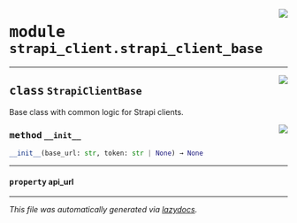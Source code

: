 <!-- markdownlint-disable -->

<a href="../src/strapi_client/strapi_client_base.py#L0"><img align="right" style="float:right;" src="https://img.shields.io/badge/-source-cccccc?style=flat-square"></a>

# <kbd>module</kbd> `strapi_client.strapi_client_base`






---

<a href="../src/strapi_client/strapi_client_base.py#L5"><img align="right" style="float:right;" src="https://img.shields.io/badge/-source-cccccc?style=flat-square"></a>

## <kbd>class</kbd> `StrapiClientBase`
Base class with common logic for Strapi clients. 

<a href="../src/strapi_client/strapi_client_base.py#L11"><img align="right" style="float:right;" src="https://img.shields.io/badge/-source-cccccc?style=flat-square"></a>

### <kbd>method</kbd> `__init__`

```python
__init__(base_url: str, token: str | None) → None
```






---

#### <kbd>property</kbd> api_url










---

_This file was automatically generated via [lazydocs](https://github.com/ml-tooling/lazydocs)._
